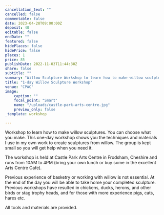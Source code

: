 ```yaml
---
cancellation_text: ""
cancelled: false
commentable: false
date: 2023-04-28T09:00:00Z
deposit: 40
editable: false
endDate: ""
featured: false
hidePlaces: false
hidePrice: false
places: 1
price: 85
publishDate: 2022-11-03T11:44:30Z
share: false
subtitle: ""
summary: "Willow Sculpture Workshop to learn how to make willow sculptures to be held at Castle Park Arts Centre, Frodsham."
title: "1-day Willow Sculpture Workshop"
venue: "CPAC"
image:
    caption: ""
    focal_point: "Smart"
    name: "/uploads/castle-park-arts-centre.jpg"
    preview_only: false
_template: workshop

---
```

Workshop to learn how to make willow sculptures. You can choose what you make. This one-day workshop shows you the techniques and materials I use in my own work to create sculptures from willow. The group is kept small so you will get help when you need it.

The workshop is held at Castle Park Arts Centre in Frodsham, Cheshire and runs from 10AM to 4PM (bring your own lunch or buy some in the excellent Arts Centre Cafe).

Previous experience of basketry or working with willow is not essential. At the end of the day you will be able to take home your completed sculpture. Previous workshops have resulted in chickens, ducks, herons, and other birds or stag trophy heads, and for those with more experience pigs, cats, hares etc.

All tools and materials are provided.